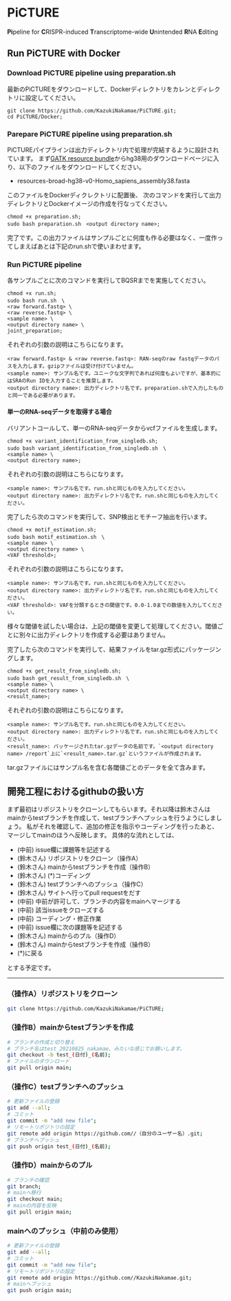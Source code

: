 # PiCTURE
**Pi**peline for **C**RISPR-induced **T**ranscriptome-wide **U**nintended **R**NA **E**diting

## Run PiCTURE with Docker

### Download PiCTURE pipeline using preparation.sh

最新のPiCTUREをダウンロードして、Dockerディレクトリをカレンとディレクトリに設定してください。

```
git clone https://github.com/KazukiNakamae/PiCTURE.git;
cd PiCTURE/Docker;
```

### Parepare PiCTURE pipeline using preparation.sh

PiCTUREパイプラインは出力ディレクトリ内で処理が完結するように設計されています。
まず[GATK resource bundle](https://gatk.broadinstitute.org/hc/en-us/articles/360035890811-Resource-bundle)からhg38用のダウンロードページに入り、以下のファイルをダウンロードしてください。
- resources-broad-hg38-v0-Homo_sapiens_assembly38.fasta

このファイルをDockerディクレクトリに配置後、
次のコマンドを実行して出力ディレクトリとDockerイメージの作成を行なってください。

```
chmod +x preparation.sh;
sudo bash preparation.sh　<output directory name>;
```

完了です。この出力ファイルはサンプルごとに何度も作る必要はなく、一度作ってしまえばあとは下記のrun.shで使いまわせます。

### Run PiCTURE pipeline

各サンプルごとに次のコマンドを実行してBQSRまでを実施してください。

```
chmod +x run.sh;
sudo bash run.sh　\
<raw forward.fastq> \
<raw reverse.fastq> \
<sample name> \
<output directory name> \
joint_preparation;
```

それぞれの引数の説明はこちらになります。
```
<raw forward.fastq> & <raw reverse.fastq>: RAN-seqのraw fastqデータのパスを入力します。gzipファイルは受け付けていません。
<sample name>: サンプル名です。ユニークな文字列であれば何度もよいですが、基本的にはSRAのRun IDを入力することを推奨します。
<output directory name>: 出力ディレクトリ名です。preparation.shで入力したものと同一である必要があります。
```

#### 単一のRNA-seqデータを取得する場合

バリアントコールして、単一のRNA-seqデータからvcfファイルを生成します。

```
chmod +x variant_identification_from_singledb.sh;
sudo bash variant_identification_from_singledb.sh　\
<sample name> \
<output directory name>;
```

それぞれの引数の説明はこちらになります。
```
<sample name>: サンプル名です。run.shと同じものを入力してください。
<output directory name>: 出力ディレクトリ名です。run.shと同じものを入力してください。
```

完了したら次のコマンドを実行して、SNP検出とモチーフ抽出を行います。

```
chmod +x motif_estimation.sh;
sudo bash motif_estimation.sh　\
<sample name> \
<output directory name> \
<VAF threshold>;
```

それぞれの引数の説明はこちらになります。
```
<sample name>: サンプル名です。run.shと同じものを入力してください。
<output directory name>: 出力ディレクトリ名です。run.shと同じものを入力してください。
<VAF threshold>: VAFを分類するときの閾値です。0.0-1.0までの数値を入力してください。
```

様々な閾値を試したい場合は、上記の閾値を変更して処理してください。閾値ごとに別々に出力ディレクトリを作成する必要はありません。

完了したら次のコマンドを実行して、結果ファイルをtar.gz形式にパッケージングします。

```
chmod +x get_result_from_singledb.sh;
sudo bash get_result_from_singledb.sh　\
<sample name> \
<output directory name> \
<result_name>;
```

それぞれの引数の説明はこちらになります。
```
<sample name>: サンプル名です。run.shと同じものを入力してください。
<output directory name>: 出力ディレクトリ名です。run.shと同じものを入力してください。
<result_name>: パッケージされたtar.gzデータの名前です。`<output directory name> /report`上に`<result_name>.tar.gz`というファイルが作成されます。
```

tar.gzファイルにはサンプル名を含む各閾値ごとのデータを全て含みます。

## 開発工程におけるgithubの扱い方

まず最初はリポジストリをクローンしてもらいます。それ以降は鈴木さんはmainからtestブランチを作成して、testブランチへプッシュを行うようにしましょう。
私がそれを確認して、追加の修正を指示やコーディングを行ったあと、マージしてmainのほうへ反映します。
具体的な流れとしては、

- (中前) issue欄に課題等を記述する
- (鈴木さん) リポジストリをクローン（操作A）
- (鈴木さん) mainからtestブランチを作成（操作B）
- (鈴木さん) (*)コーディング
- (鈴木さん) testブランチへのプッシュ（操作C）
- (鈴木さん) サイトへ行ってpull requestをだす
- (中前) 中前が許可して、ブランチの内容をmainへマージする
- (中前) 該当issueをクローズする
- (中前) コーディング・修正作業
- (中前) issue欄に次の課題等を記述する
- (鈴木さん) mainからのプル（操作D）
- (鈴木さん) mainからtestブランチを作成（操作B）
- (*)に戻る

とする予定です。

---

### （操作A）リポジストリをクローン

```bash
git clone https://github.com/KazukiNakamae/PiCTURE;
```

### （操作B）mainからtestブランチを作成

```bash
# ブランチの作成と切り替え
# ブランチ名はtest_20210825_nakamae、みたいな感じでお願いします。
git checkout -b test_(日付)_(名前);
# ファイルのダウンロード
git pull origin main;
```

### （操作C）testブランチへのプッシュ

```bash
# 更新ファイルの登録
git add --all;
# コミット
git commit -m "add new file";
# リモートリポジトリの設定
git remote add origin https://github.com//（自分のユーザー名）.git;
# ブランチへプッシュ
git push origin test_(日付)_(名前);
```

### （操作D）mainからのプル

```bash
# ブランチの確認
git branch;
# mainへ移行
git checkout main;
# mainの内容を反映
git pull origin main;
```

### mainへのプッシュ（中前のみ使用）

```bash
# 更新ファイルの登録
git add --all;
# コミット
git commit -m "add new file";
# リモートリポジトリの設定
git remote add origin https://github.com//KazukiNakamae.git;
# mainへプッシュ
git push origin main;
```
